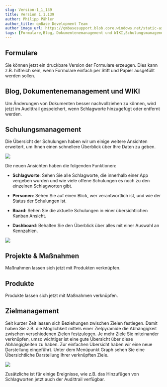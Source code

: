 ```yaml
---
slug: Version-1_1_139
title: Version 1.1.139
author: Philipp Pähler
author_title: qmBase Development Team
author_image_url: https://qmbasesupport.blob.core.windows.net/static-assets/img/persons/paehler_round.png
tags: [Formulare,Blog, Dokumentenemanagement und WIKI,Schulungsmanagement,Projekte & Maßnahmen,Produkte,Zielmanagement,Changelog]
---
```

## Formulare

Sie können jetzt ein druckbare Version der Formulare erzeugen. Dies kann z.B. hilfreich sein, wenn Formulare einfach per Stift und Papier ausgefüllt werden sollen.

## Blog, Dokumentenemanagement und WIKI

Um Änderungen von Dokumenten besser nachvollziehen zu können, wird jetzt im Audittrail gespeichert, wenn Schlagworte hinzugefügt oder entfernt werden.

## Schulungsmanagement

Die Übersicht der Schulungen haben wir um einige weitere Ansichten erweitert, um Ihnen einen schnellere Überblick über Ihre Daten zu geben.

![](https://caqadmin.blob.core.windows.net/releasenotes/127-images/418992e8-adfb-40d0-b92f-4fac68730dff-mceclip1.png)

Die neuen Ansichten haben die folgenden Funktionen:

*   **Schlagworte**: Sehen Sie alle Schlagworte, die innerhalb einer App vergeben wurden und wie viele offene Schulungen es noch zu den einzelnen Schlagworten gibt.

*   **Personen**: Sehen Sie auf einen Blick, wer verantwortlich ist, und wie der Status der Schulungen ist.

*   **Board**: Sehen Sie die aktuelle Schulungen in einer übersichtlichen Kanban Ansicht.

*   **Dashboard**: Behalten Sie den Überblick über alles mit einer Auswahl an Kennzahlen. 

![](https://caqadmin.blob.core.windows.net/releasenotes/127-images/1de1678c-fa8d-475a-a1d3-80b8a6a74811-Folie1.png)

## Projekte & Maßnahmen

Maßnahmen lassen sich jetzt mit Produkten verknüpfen.

## Produkte

Produkte lassen sich jetzt mit Maßnahmen verknüpfen.

## Zielmanagement

Seit kurzer Zeit lassen sich Beziehungen zwischen Zielen festlegen. Damit haben Sie z.B. die Möglichkeit mittels einer Zielpyramide die Abhängigkeit zwischen verschiedenen Zielen festzulegen. Je mehr Ziele Sie miteinander verknüpfen, umso wichtiger ist eine gute Übersicht über diese Abhängigkeiten zu haben. Zur einfachen Übersicht haben wir eine neue Darstellung eingeführt. Unter dem Menüpunkt Graph sehen Sie eine Übersichtliche Darstellung Ihrer verknüpften Ziele.

![](https://caqadmin.blob.core.windows.net/releasenotes/127-images/639b3801-f8ff-470a-91ab-666a0eadb434-mceclip0.png)

Zusätzliche ist für einige Ereignisse, wie z.B. das Hinzufügen von Schlagworten jetzt auch der Audittrail verfügbar.